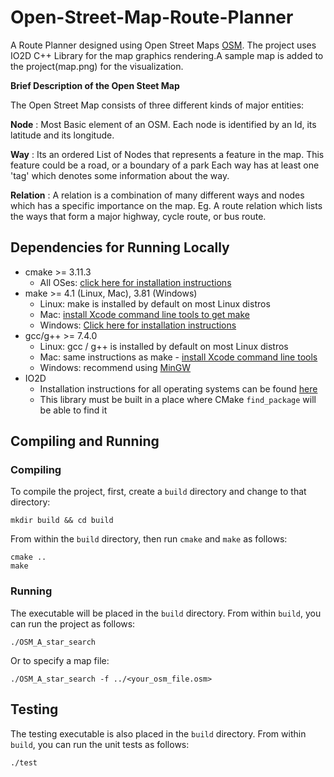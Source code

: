 # Open-Street-Map-Route-Planner
A Route Planner designed using Open Street Maps [OSM](https://www.openstreetmap.de/). The project uses IO2D C++ Library for the map graphics rendering.A sample map is added to the project(map.png) for the visualization.

**Brief Description of the Open Steet Map**

The Open Street Map consists of three different kinds of major entities:

**Node** : Most Basic element of an OSM. Each node is identified by an Id, its latitude and its longitude.

**Way** :  Its an ordered List of Nodes that represents a feature in the map. This feature could be a road, or a boundary of a park
           Each way has at least one 'tag' which denotes some information about the way.
           
**Relation** : A relation is a combination of many different ways and nodes which has a specific importance on the map.
               Eg. A route relation which lists the ways that form a major highway, cycle route, or bus route.

## Dependencies for Running Locally
* cmake >= 3.11.3
  * All OSes: [click here for installation instructions](https://cmake.org/install/)
* make >= 4.1 (Linux, Mac), 3.81 (Windows)
  * Linux: make is installed by default on most Linux distros
  * Mac: [install Xcode command line tools to get make](https://developer.apple.com/xcode/features/)
  * Windows: [Click here for installation instructions](http://gnuwin32.sourceforge.net/packages/make.htm)
* gcc/g++ >= 7.4.0
  * Linux: gcc / g++ is installed by default on most Linux distros
  * Mac: same instructions as make - [install Xcode command line tools](https://developer.apple.com/xcode/features/)
  * Windows: recommend using [MinGW](http://www.mingw.org/)
* IO2D
  * Installation instructions for all operating systems can be found [here](https://github.com/cpp-io2d/P0267_RefImpl/blob/master/BUILDING.md)
  * This library must be built in a place where CMake `find_package` will be able to find it

## Compiling and Running

### Compiling
To compile the project, first, create a `build` directory and change to that directory:
```
mkdir build && cd build
```
From within the `build` directory, then run `cmake` and `make` as follows:
```
cmake ..
make
```
### Running
The executable will be placed in the `build` directory. From within `build`, you can run the project as follows:
```
./OSM_A_star_search
```
Or to specify a map file:
```
./OSM_A_star_search -f ../<your_osm_file.osm>
```

## Testing

The testing executable is also placed in the `build` directory. From within `build`, you can run the unit tests as follows:
```
./test
```
